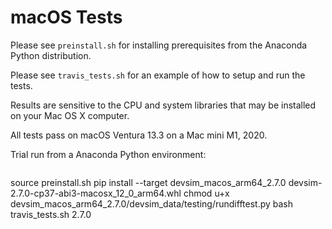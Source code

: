# macOS Tests

Please see ``preinstall.sh`` for installing prerequisites from the Anaconda Python distribution.

Please see ``travis_tests.sh`` for an example of how to setup and run the tests.

Results are sensitive to the CPU and system libraries that may be installed on your Mac OS X computer.

All tests pass on macOS Ventura 13.3 on a Mac mini M1, 2020.

Trial run from a Anaconda Python environment:
```
```
source preinstall.sh
pip install --target devsim_macos_arm64_2.7.0 devsim-2.7.0-cp37-abi3-macosx_12_0_arm64.whl
chmod u+x devsim_macos_arm64_2.7.0/devsim_data/testing/rundifftest.py
bash travis_tests.sh 2.7.0
```
